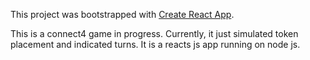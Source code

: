 This project was bootstrapped with [Create React App](https://github.com/facebookincubator/create-react-app).

This is a connect4 game in progress. Currently, it just simulated token placement and indicated turns. It is a reacts js app running on node js.
